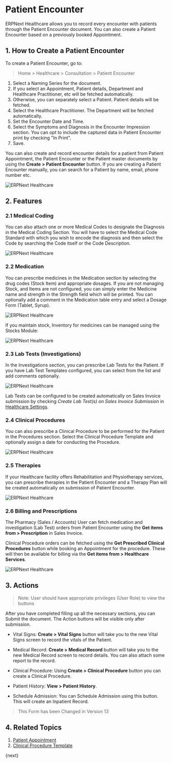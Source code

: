 <!-- add-breadcrumbs -->

# Patient Encounter

ERPNext Healthcare allows you to record every encounter with patients through the Patient Encounter document. You can also create a Patient Encounter based on a previously booked Appointment.

## 1. How to Create a Patient Encounter

To create a Patient Encounter, go to:

> Home > Healthcare > Consultation > Patient Encounter

1. Select a Naming Series for the document.
2. If you select an Appointment, Patient details, Department and Healthcare Practitioner, etc will be fetched automatically.
3. Otherwise, you can separately select a Patient. Patient details will be fetched.
4. Select the Healthcare Practitioner. The Department will be fetched automatically.
5. Set the Encounter Date and Time.
6. Select the Symptoms and Diagnosis in the Encounter Impression section. You can opt to include the captured data in Patient Encounter print by checking "In Print".
7. Save.

You can also create and record encounter details for a patient from Patient Appointment, the Patient Encounter or the Patient master documents by using the **Create > Patient Encounter** button.
If you are creating a Patient Encounter manually, you can search for a Patient by name, email, phone number etc.

<img class="screenshot" alt="ERPNext Healthcare" src="{{docs_base_url}}/v13/assets/img/healthcare/patient_encounter_1.png">

## 2. Features

### 2.1 Medical Coding

You can also attach one or more Medical Codes to designate the Diagnosis in the Medical Coding Section. You will have to select the Medical Code Standard with which you wish to encode the diagnosis and then select the Code by searching the Code itself or the Code Description.

<img class="screenshot" alt="ERPNext Healthcare" src="{{docs_base_url}}/v13/assets/img/healthcare/encounter_4.png">

### 2.2 Medication

You can prescribe medicines in the Medication section by selecting the drug codes (Stock Item) and appropriate dosages. If you are not managing Stock, and Items are not configured, you can simply enter the Medicine name and strength in the Strength field which will be printed. You can optionally add a comment in the Medication table entry and select a Dosage Form (Tablet, Syrup).

<img class="screenshot" alt="ERPNext Healthcare" src="{{docs_base_url}}/v13/assets/img/healthcare/encounter_medication.png">

If you maintain stock, Inventory for medicines can be managed using the Stocks Module:

<img class="screenshot" alt="ERPNext Healthcare" src="{{docs_base_url}}/v13/assets/img/healthcare/healthcare-inventory.png">

### 2.3 Lab Tests (Investigations)

In the Investigations section, you can prescribe Lab Tests for the Patient. If you have Lab Test Templates configured, you can select from the list and add comments optionally.

<img class="screenshot" alt="ERPNext Healthcare" src="{{docs_base_url}}/v13/assets/img/healthcare/encounter_investigation.png">

Lab Tests can be configured to be created automatically on Sales Invoice submission by checking _Create Lab Test(s) on Sales Invoice Submission_ in [Healthcare Settings](/docs/v13/user/manual/en/healthcare/healthcare_settings).

### 2.4 Clinical Procedures

You can also prescribe a Clinical Procedure to be performed for the Patient in the Procedures section. Select the Clinical Procedure Template and optionally assign a date for conducting the Procedure.

<img class="screenshot" alt="ERPNext Healthcare" src="{{docs_base_url}}/v13/assets/img/healthcare/encounter_procedures.png">

### 2.5 Therapies

If your Healthcare facility offers Rehabilitation and Physiotherapy services, you can prescribe therapies in the Patient Encounter and a Therapy Plan will be created automatically on submission of Patient Encounter.

<img class="screenshot" alt="ERPNext Healthcare" src="{{docs_base_url}}/v13/assets/img/healthcare/therapy-encounter.jpg">

### 2.6 Billing and Prescriptions

The Pharmacy (Sales / Accounts) User can fetch medication and investigation (Lab Test) orders from Patient Encounter using the **Get items from > Prescription** in Sales Invoice.

Clinical Procedure orders can be fetched using the **Get Prescribed Clinical Procedures** button while booking an Appointment for the procedure. These will then be available for billing via the **Get items from > Healthcare Services**.

<img class="screenshot" alt="ERPNext Healthcare" src="{{docs_base_url}}/v13/assets/img/healthcare/prescription.png">

## 3. Actions

> Note: User should have appropriate privileges (User Role) to view the buttons

After you have completed filling up all the necessary sections, you can Submit the document. The Action buttons will be visible only after submission.

  * Vital Signs: **Create > Vital Signs** button will take you to the new Vital Signs screen to record the vitals of the Patient.

  * Medical Record: **Create > Medical Record** button will take you to the new Medical Record screen to record details. You can also attach some report to the record.

  * Clinical Procedure: Using **Create > Clinical Procedure** button you can create a Clinical Procedure.

  * Patient History: **View > Patient History**.

  * Schedule Admission: You can Schedule Admission using this button. This will create an Inpatient Record.

> This Form has been Changed in Version 13

## 4. Related Topics

1. [Patient Appointment](/docs/v13/user/manual/en/healthcare/patient_appointment)
1. [Clinical Procedure Template](/docs/v13/user/manual/en/healthcare/clinical_procedure_template)

{next}
